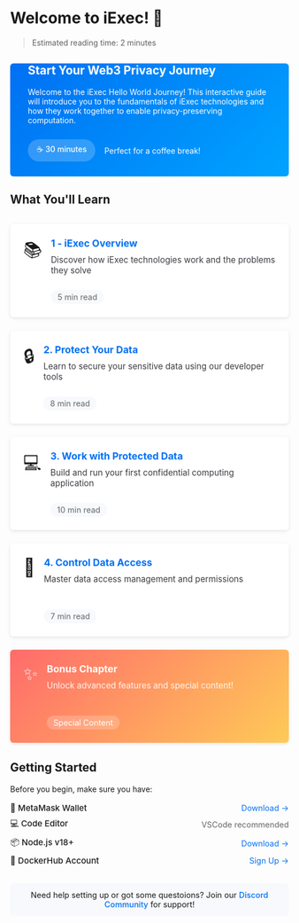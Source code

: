 # Welcome to iExec! 👋

> Estimated reading time: 2 minutes

<div class="hero">
  <div class="hero-content">
    <h2>Start Your Web3 Privacy Journey</h2>
    <p>Welcome to the iExec Hello World Journey! This interactive guide will introduce you to the fundamentals of iExec technologies and how they work together to enable privacy-preserving computation.</p>
    <div class="hero-time">
      <span class="time-badge">☕ 30 minutes</span>
      <p>Perfect for a coffee break!</p>
    </div>
  </div>
</div>

## What You'll Learn

<div class="journey-grid">
  <a href="./1-overview" class="journey-card">
    <div class="card-icon">📚</div>
    <div class="card-content">
      <h3>1 - iExec Overview</h3>
      <p>Discover how iExec technologies work and the problems they solve</p>
      <div class="time-wrapper">
        <span class="time-estimate">5 min read</span>
      </div>
    </div>
  </a>

  <a href="./2-protectData" class="journey-card">
    <div class="card-icon">🔒</div>
    <div class="card-content">
      <h3>2. Protect Your Data</h3>
      <p>Learn to secure your sensitive data using our developer tools</p>
      <div class="time-wrapper">
        <span class="time-estimate">8 min read</span>
      </div>
    </div>
  </a>

  <a href="./3-useProtectedData" class="journey-card">
    <div class="card-icon">💻</div>
    <div class="card-content">
      <h3>3. Work with Protected Data</h3>
      <p>Build and run your first confidential computing application</p>
      <div class="time-wrapper">
        <span class="time-estimate">10 min read</span>
      </div>
    </div>
  </a>
    
  <a href="./4-manageDataAccess" class="journey-card">
    <div class="card-icon">🔑</div>
    <div class="card-content">
      <h3>4. Control Data Access</h3>
      <p>Master data access management and permissions</p>
      <div class="time-wrapper">
        <span class="time-estimate">7 min read</span>
      </div>
    </div>
  </a>
  
  <a href="./5-suprise" class="journey-card special">
    <div class="card-icon">✨</div>
    <div class="card-content">
      <h3>Bonus Chapter</h3>
      <p>Unlock advanced features and special content!</p>
      <div class="time-wrapper">
        <span class="surprise-badge">Special Content</span>
      </div>
    </div>
  </a>
</div>


## Getting Started

Before you begin, make sure you have:

<div class="requirements-list">
  <div class="requirement-item">
    <div class="req-title">🦊 MetaMask Wallet</div>
    <a target="_blank" href="https://chromewebstore.google.com/detail/metamask/nkbihfbeogaeaoehlefnkodbefgpgknn">Download →</a>
  </div>
  
  <div class="requirement-item">
    <div class="req-title">💻 Code Editor</div>
    <p>VSCode recommended</p>
  </div>
  
  <div class="requirement-item">
    <div class="req-title">📦 Node.js v18+</div>
    <a target="_blank" href="https://nodejs.org/en/">Download →</a>
  </div>
  
  <div class="requirement-item">
    <div class="req-title">🐳 DockerHub Account</div>
    <a target="_blank" href="https://hub.docker.com/">Sign Up →</a>
  </div>
</div>

<div class="help-note">
  <p>Need help setting up or got some questoions? Join our <a target="_blank" href="https://discord.gg/iexec">Discord Community</a> for support!</p>
</div>

<style>
:root {
  --primary-color: #0070f3;
  --secondary-color: #0051b3;
  --accent-color: #00a3ff;
  --background-light: #f7f9fc;
  --text-primary: #1a1a1a;
  --text-secondary: #666;
  --card-shadow: 0 2px 6px rgba(0, 0, 0, 0.1);
  --card-hover-shadow: 0 8px 24px rgba(0, 0, 0, 0.15);
  --border-radius: 6px;
  --transition: all 0.3s ease;
}

.hero {
  background: linear-gradient(135deg, var(--primary-color), var(--accent-color));
  border-radius: var(--border-radius);
  padding: 0rem 2rem;
  color: white;

}

.hero-content {
  max-width: 800px;
  margin: 0 auto;
  border-top:none;
}

.hero-time {
  margin-top: 1.5rem;
  padding-bottom: 1.5rem;
  display: flex;
  align-items: center;
  gap: 1rem;
}

.time-badge {
  background: rgba(255, 255, 255, 0.2);
  padding: 0.5rem 1rem;
  border-radius: 20px;
  font-weight: 500;
}

.journey-grid {
  display: grid;
  grid-template-columns: repeat(auto-fit, minmax(300px, 1fr));
  gap: 1.5rem;
  margin: 2rem 0;
}

.journey-card {
  background: white;
  border-radius: var(--border-radius);
  padding: 1.5rem;
  box-shadow: var(--card-shadow);
  transition: var(--transition);
  display: flex;
  gap: 1rem;
  text-decoration: none !important;
  color: var(--text-primary);
  position: relative;
  overflow: hidden;
  cursor: pointer;
}

.journey-card * {
  text-decoration: none !important;
}

.card-content {
  text-decoration: none !important;
  display: flex;
  flex-direction: column;
  height: 100%;
  min-height: 120px;
}

.card-content h3 {
  margin: 0 0 0.5rem 0;
  color: var(--primary-color);
  text-decoration: none !important;
  font-size: 1.1rem;
  line-height: 1.3;
}

.card-content p {
  text-decoration: none !important;
  margin: 0;
  color: rgb(60, 60, 67);
  font-size: 0.95rem;
}

.journey-card::before {
  content: '';
  position: absolute;
  top: 0;
  left: 0;
  width: 100%;
  height: 4px;
  background: var(--primary-color);
  transform: scaleX(0);
  transform-origin: left;
  transition: transform 0.3s ease;
}

.journey-card:hover {
  transform: translateY(-4px);
  box-shadow: var(--card-hover-shadow);
}

.journey-card:hover::before {
  transform: scaleX(1);
}

.card-icon {
  font-size: 2rem;
}

.time-wrapper {
  margin-top: auto;
  padding-top: 0.75rem;
}

.time-estimate {
  display: inline-block;
  font-size: 0.9rem;
  color: var(--text-secondary);
  background: var(--background-light);
  padding: 0.25rem 0.75rem;
  border-radius: 12px;
}

.special {
  background: linear-gradient(135deg, #ff6b6b, #feca57);
  color: white;
}

.special h3, .special p, .special .time-estimate {
  color: white;
  text-decoration: none !important;
}

.info-box {
  background: var(--background-light);
  border-radius: var(--border-radius);
  padding: 1.5rem;
  display: flex;
  gap: 1rem;
  margin: 2rem 0;
}

.info-icon {
  font-size: 2rem;
}

.requirements-section {
  background: white;
  border-radius: var(--border-radius);
  padding: 2rem;
  box-shadow: var(--card-shadow);
}

.requirements-grid {
  display: grid;
  grid-template-columns: repeat(auto-fit, minmax(200px, 1fr));
  gap: 1.5rem;
  margin: 1.5rem 0;
}

.requirement-item {
  display: flex;
  align-items: center;
  gap: 1rem;
}

.tool-icon {
  width: 40px;
  height: 40px;
}

.help-box {
  background: var(--background-light);
  border-radius: var(--border-radius);
  padding: 1rem;
  text-align: center;
  margin-top: 2rem;
}

.glossary-link {
  display: inline-block;
  margin-top: 0.5rem;
  color: var(--primary-color);
  text-decoration: none;
}

.glossary-link:hover {
  text-decoration: underline;
}

.surprise-badge {
  background: rgba(255, 255, 255, 0.2);
  padding: 0.25rem 0.75rem;
  border-radius: 20px;
  font-size: 0.9rem;
  margin-top: 0.5rem;
  display: inline-block;
}

.special::before {
  background: linear-gradient(135deg, #ff6b6b, #feca57);
}

.special h3 {
  color: white;
  text-decoration: none !important;
}

.special p, .special .time-estimate {
  color: rgba(255, 255, 255, 0.9);
  text-decoration: none !important;
}

@media (max-width: 768px) {
  .hero {
    padding: 2rem 1rem;
  }
  
  .journey-grid {
    grid-template-columns: 1fr;
  }
  
  .requirements-grid {
    grid-template-columns: 1fr;
  }
}

.requirements-list {
  display: flex;
  flex-direction: column;
  gap: 0.5rem;
  margin: 1rem 0;
  padding-left: 0;
}

.requirement-item {
  display: flex;
  justify-content: space-between;
  align-items: center;
  gap: 1rem;
  text-align: left;
}

.req-title {
  font-size: 0.95rem;
  font-weight: 500;
  color: var(--text-primary);
}

.requirement-item p {
  margin: 0;
  font-size: 0.9rem;
  color: var(--text-secondary);
}

.requirement-item a {
  color: var(--primary-color);
  text-decoration: none;
  font-size: 0.9rem;
}

.requirement-item a:hover {
  text-decoration: underline;
}

.help-note {
  margin-top: 2rem;
  background: var(--background-light);
  border-radius: var(--border-radius);
  padding: 0.75rem 1rem;
}

.help-note p {
  margin: 0;
  font-size: 0.9rem;
  text-align: center;
}

.help-note a {
  color: var(--primary-color);
  text-decoration: none;
  font-weight: 500;
}

.help-note a:hover {
  text-decoration: underline;
}
</style>
